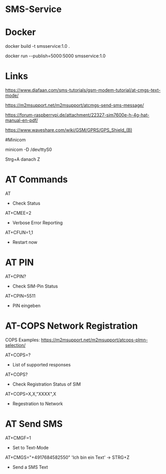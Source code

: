 # SMS-Service

# Docker

docker build -t smsservice:1.0 .      

docker run --publish=5000:5000 smsservice:1.0  

# Links

https://www.diafaan.com/sms-tutorials/gsm-modem-tutorial/at-cmgs-text-mode/

https://m2msupport.net/m2msupport/atcmgs-send-sms-message/

https://forum-raspberrypi.de/attachment/22327-sim7600e-h-4g-hat-manual-en-pdf/

https://www.waveshare.com/wiki/GSM/GPRS/GPS_Shield_(B)


#Minicom

minicom -D /dev/ttyS0

Strg+A danach Z

# AT Commands

AT
- Check Status

AT+CMEE=2
- Verbose Error Reporting

AT+CFUN=1,1
- Restart now
# AT PIN

AT+CPIN?
- Check SIM-Pin Status

AT+CPIN=5511
- PIN eingeben

# AT-COPS Network Registration

COPS Examples: https://m2msupport.net/m2msupport/atcops-plmn-selection/

AT+COPS=?
- List of supported responses

AT+COPS?
- Check Registration Status of SIM

AT+COPS=X,X,"XXXX",X
- Regestration to Network

# AT Send SMS

AT+CMGF=1
- Set to Text-Mode

AT+CMGS="+4917684582550"
'Ich bin ein Text'
-> STRG+Z
- Send a SMS Text
